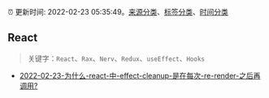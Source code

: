 :alarm_clock: 更新时间: 2022-02-23 05:35:49。[来源分类](../README.md)、[标签分类](../TAGS.md)、[时间分类](../TIMELINE.md)

## React


> 关键字：`React`、`Rax`、`Nerv`、`Redux`、`useEffect`、`Hooks`



- [2022-02-23-为什么-react-中-effect-cleanup-是在每次-re-render-之后再调用?](https://www.v2ex.com/t/835887) 